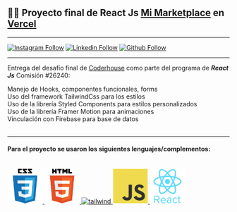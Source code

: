 ## 👨‍💻 Proyecto final de React Js [Mi Marketplace][source] en [Vercel][web]

---

[![Instagram Follow](https://img.shields.io/badge/Instagram-E4405F?style=for-the-badge&logo=instagram&logoColor=white)](https://www.instagram.com/niconsm/) [![Linkedin Follow](https://img.shields.io/badge/LinkedIn-0077B5?style=for-the-badge&logo=linkedin&logoColor=white)](https://www.linkedin.com/in/nicolasmachicado/) [![Github Follow](https://img.shields.io/badge/GitHub-100000?style=for-the-badge&logo=github&logoColor=white)](https://github.com/niconsm16)

---

Entrega del desafío final de <a href="https://www.coderhouse.com/" alt="Coderhouse">Coderhouse</a> como parte del programa de <b><i>React Js</i></b> Comisión #26240:<br>

Manejo de Hooks, componentes funcionales, forms<br>
Uso del framework TailwindCss para los estilos<br>
Uso de la librería Styled Components para estilos personalizados<br>
Uso de la librería Framer Motion para animaciones<br>
Vinculación con Firebase para base de datos<br><br>

---

#### Para el proyecto se usaron los siguientes lenguajes/complementos:<br><br>

<p align="left"> <a href="https://www.w3schools.com/css/" target="_blank" rel="noreferrer"> 
  <img src="https://raw.githubusercontent.com/devicons/devicon/master/icons/css3/css3-original-wordmark.svg" alt="css3" width="80" height="80"/> </a> 
  <a href="https://www.w3.org/html/" target="_blank" rel="noreferrer"> 
    <img src="https://raw.githubusercontent.com/devicons/devicon/master/icons/html5/html5-original-wordmark.svg" alt="html5" width="80" height="80"/> </a> 
  <a href="https://tailwindcss.com/" target="_blank" rel="noreferrer"> 
    <img src="https://www.vectorlogo.zone/logos/tailwindcss/tailwindcss-icon.svg" alt="tailwind" width="80" height="80"/> </a> 
  <a href="https://developer.mozilla.org/en-US/docs/Web/JavaScript" target="_blank" rel="noreferrer"> 
    <img src="https://raw.githubusercontent.com/devicons/devicon/master/icons/javascript/javascript-original.svg" alt="javascript" width="80" height="80"/> </a>
  <a href="https://reactjs.org/" target="_blank" rel="noreferrer"> 
    <img src="https://raw.githubusercontent.com/devicons/devicon/master/icons/react/react-original-wordmark.svg" alt="reactjs" width="80" height="80"/> </a></p>

<!-- Links -->

[source]: https://github.com/niconsm16/figuras-NicolasMachicadoMiranda
[web]: https://figuras-nicolas-machicado-miranda.vercel.app/
